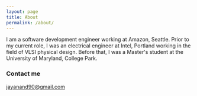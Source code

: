 ```yaml
---
layout: page
title: About
permalink: /about/
---
```


I am a software development engineer working at Amazon, Seattle. Prior to my current role, I was an electrical engineer at Intel, Portland working in the field of VLSI physical design. Before that, I was a Master's student at the University of Maryland, College Park.

### Contact me

[jayanand90@gmail.com](mailto:jayanand90@gmail.com)
